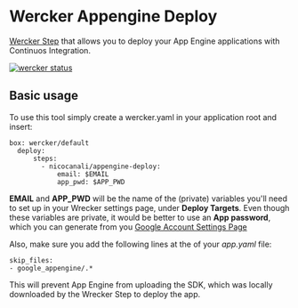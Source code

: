# Wercker Appengine Deploy
[Wercker Step](http://wrecker.com) that allows you to deploy your App Engine applications with Continuos Integration.

[![wercker status](https://app.wercker.com/status/4a77807f88f6ca4d01322ad27cd32ca1/m "wercker status")](https://app.wercker.com/project/bykey/4a77807f88f6ca4d01322ad27cd32ca1)


## Basic usage
To use this tool simply create a wercker.yaml in your application root and insert:
```
box: wercker/default
  deploy:
      steps: 
        - nicocanali/appengine-deploy:
            email: $EMAIL
            app_pwd: $APP_PWD
```

**EMAIL** and **APP_PWD** will be the name of the (private) variables you'll need to set up in your Wrecker settings page, under **Deploy Targets**. Even though these variables are private, it would be better to use an **App password**, which you can generate from you [Google Account Settings Page](https://www.google.com/settings)

Also, make sure you add the following lines at the of your *app.yaml* file:

```
skip_files:
- google_appengine/.*
```

This will prevent App Engine from uploading the SDK, which was locally downloaded by the Wrecker Step to deploy the app.
